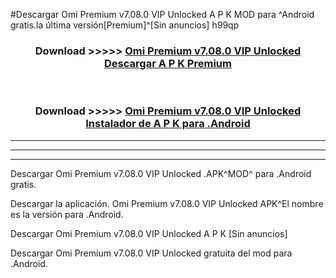 #Descargar Omi Premium v7.08.0 VIP Unlocked  A P K MOD para ^Android gratis.la última versión[Premium]^[Sin anuncios] h99qp



<div align="center">
<h3>Download >>>>> <a href="https://es-web.web.app/?es= Omi Premium v7.08.0 VIP Unlocked ">Omi Premium v7.08.0 VIP Unlocked  Descargar A P K Premium</a></h3><br>

<h3>Download >>>>> <a href="https://es-web.web.app/?es= Omi Premium v7.08.0 VIP Unlocked ">Omi Premium v7.08.0 VIP Unlocked  Instalador de A P K para .Android</a></h3>
</div>


----------------------------------------------------------

----------------------------------------------------------

----------------------------------------------------------

Descargar Omi Premium v7.08.0 VIP Unlocked  .APK^MOD^ para .Android gratis.

Descargar la aplicación. Omi Premium v7.08.0 VIP Unlocked  APK^El nombre es la versión para .Android.

Descargar Omi Premium v7.08.0 VIP Unlocked  A P K [Sin anuncios]

Descargar Omi Premium v7.08.0 VIP Unlocked  gratuita del mod para .Android.